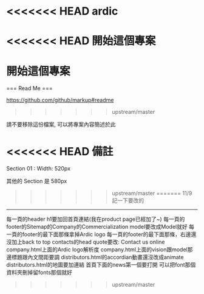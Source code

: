 <<<<<<< HEAD
﻿ardic
=====

<<<<<<< HEAD
開始這個專案
=======
開始這個專案
=======
=== Read Me ===

https://github.com/github/markup#readme
>>>>>>> upstream/master

請不要移除這份檔案, 可以將專案內容簡述於此

<<<<<<< HEAD
備註
=====

Section 01 : Width: 520px

其他的 Section 是 580px
>>>>>>> upstream/master
=======
11/9 記一下要改的
----------------------------------------------------
每一頁的header h1要加回首頁連結(我在product page已經加了~)
每一頁的footer的Sitemap的Company的Commercialization model要改成Model就好
每一頁的footer的最下面那條拿掉Ardic logo
每一頁的footer的最下面那條，右邊還沒加上back to top
contacts的head quote要改: Contact us online
company.html上面的Ardic logo解析度
company.html上面的vision跟model那邊標題跟內文間距要調
distributors.html的accordian動畫還沒改成animate
distributors.html的地圖要加連結
首頁下面的news第一個要打開
可以把font那個資料夾刪掉留fonts那個就好
>>>>>>> upstream/master
